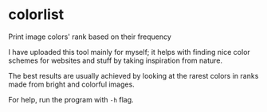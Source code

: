 # colorlist

Print image colors' rank based on their frequency

I have uploaded this tool mainly for myself; it helps with finding nice color schemes for websites and stuff by taking inspiration from nature.

The best results are usually achieved by looking at the rarest colors in ranks made from bright and colorful images.

For help, run the program with `-h` flag.
